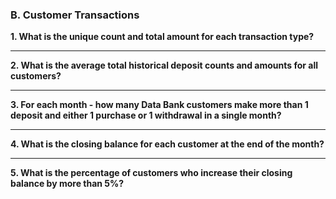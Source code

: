 ### B. Customer Transactions

**1. What is the unique count and total amount for each transaction type?**

***

**2. What is the average total historical deposit counts and amounts for all customers?**

***

**3. For each month - how many Data Bank customers make more than 1 deposit and either 1 purchase or 1 withdrawal in a single month?**

***

**4. What is the closing balance for each customer at the end of the month?**

***

**5. What is the percentage of customers who increase their closing balance by more than 5%?**


